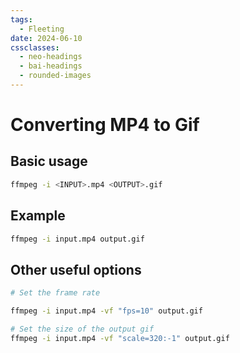 ```yaml
---
tags:
  - Fleeting
date: 2024-06-10
cssclasses:
  - neo-headings
  - bai-headings
  - rounded-images
---
```

# Converting MP4 to Gif
## Basic usage
```bash
ffmpeg -i <INPUT>.mp4 <OUTPUT>.gif
```
## Example
```bash
ffmpeg -i input.mp4 output.gif
```

## Other useful options
```bash
# Set the frame rate

ffmpeg -i input.mp4 -vf "fps=10" output.gif

# Set the size of the output gif
ffmpeg -i input.mp4 -vf "scale=320:-1" output.gif
```
